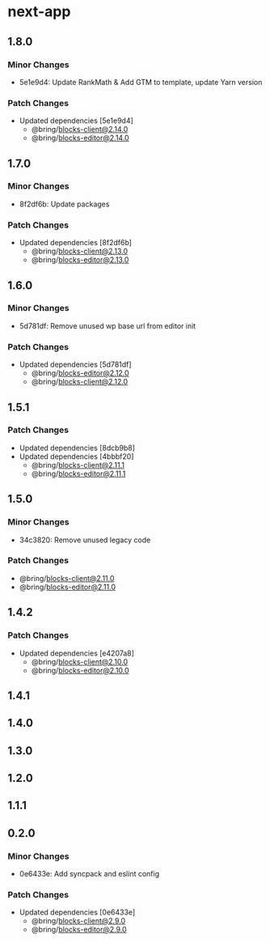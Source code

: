 # next-app

## 1.8.0

### Minor Changes

- 5e1e9d4: Update RankMath & Add GTM to template, update Yarn version

### Patch Changes

- Updated dependencies [5e1e9d4]
  - @bring/blocks-client@2.14.0
  - @bring/blocks-editor@2.14.0

## 1.7.0

### Minor Changes

- 8f2df6b: Update packages

### Patch Changes

- Updated dependencies [8f2df6b]
  - @bring/blocks-client@2.13.0
  - @bring/blocks-editor@2.13.0

## 1.6.0

### Minor Changes

- 5d781df: Remove unused wp base url from editor init

### Patch Changes

- Updated dependencies [5d781df]
  - @bring/blocks-editor@2.12.0
  - @bring/blocks-client@2.12.0

## 1.5.1

### Patch Changes

- Updated dependencies [8dcb9b8]
- Updated dependencies [4bbbf20]
  - @bring/blocks-client@2.11.1
  - @bring/blocks-editor@2.11.1

## 1.5.0

### Minor Changes

- 34c3820: Remove unused legacy code

### Patch Changes

- @bring/blocks-client@2.11.0
- @bring/blocks-editor@2.11.0

## 1.4.2

### Patch Changes

- Updated dependencies [e4207a8]
  - @bring/blocks-client@2.10.0
  - @bring/blocks-editor@2.10.0

## 1.4.1

## 1.4.0

## 1.3.0

## 1.2.0

## 1.1.1

## 0.2.0

### Minor Changes

- 0e6433e: Add syncpack and eslint config

### Patch Changes

- Updated dependencies [0e6433e]
  - @bring/blocks-client@2.9.0
  - @bring/blocks-editor@2.9.0

